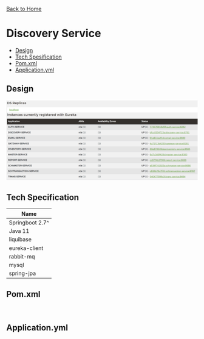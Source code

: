 [Back to Home](https://github.com/springboot-microservices-project/)

# Discovery Service

- [Design](#design)
- [Tech Spesification](#tech-specification)
- [Pom.xml](#pomxml)
- [Application.yml](#applicationyml)

## Design
![alt text](https://github.com/springboot-microservices-project/.github/blob/main/profile/page/discovery-service/discovery-service-up.png?raw=true)


## Tech Specification
| Name  |
|----|
| Springboot 2.7^  |
| Java 11 |
| liquibase|
| eureka-client|
| rabbit-mq|
| mysql|
| spring-jpa|



## Pom.xml
```
 
```

## Application.yml
```

```

